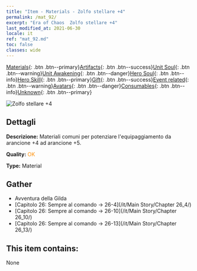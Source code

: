 ```yaml
---
title: "Item - Materials - Zolfo stellare +4"
permalink: /mat_92/
excerpt: "Era of Chaos  Zolfo stellare +4"
last_modified_at: 2021-06-30
locale: it
ref: "mat_92.md"
toc: false
classes: wide
---
```

 [Materials](/ItemsIT/){: .btn .btn--primary}[Artifacts](/ItemsIT/Artifacts/){: .btn .btn--success}[Unit Soul](/ItemsIT/UnitSoul/){: .btn .btn--warning}[Unit Awakening](/ItemsIT/UnitAwakening/){: .btn .btn--danger}[Hero Soul](/ItemsIT/HeroSoul/){: .btn .btn--info}[Hero Skill](/ItemsIT/HeroSkill/){: .btn .btn--primary}[Gift](/ItemsIT/Gift/){: .btn .btn--success}[Event related](/ItemsIT/Events/){: .btn .btn--warning}[Avatars](/ItemsIT/Avatars/){: .btn .btn--danger}[Consumables](/ItemsIT/Consumables/){: .btn .btn--info}[Unknown](/ItemsIT/Unknown/){: .btn .btn--primary}

 ![Zolfo stellare +4](/images/t/i_cailiao_liuhuang3.png)

## Dettagli
 **Descrizione:** Materiali comuni per potenziare l'equipaggiamento da arancione +4 ad arancione +5.

 **Quality:** <span style="color: #FF8C00">OK</span>

 **Type:** Material

## Gather

*    Avventura della Gilda 
*    [Capitolo 26: Sempre al comando -> 26-4](/it/Main Story/Chapter 26_4/) 
*    [Capitolo 26: Sempre al comando -> 26-10](/it/Main Story/Chapter 26_10/) 
*    [Capitolo 26: Sempre al comando -> 26-13](/it/Main Story/Chapter 26_13/) 

## This item contains:

  None

